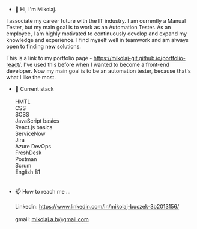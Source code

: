 - 👋 Hi, I'm Mikolaj. 

I associate my career future with the IT industry. I am currently a Manual Tester, but my main goal is to work as an Automation Tester. As an employee, I am highly motivated to continuously develop and expand my knowledge and experience. I find myself well in teamwork and am always open to finding new solutions.

This is a link to my portfolio page - https://mikolaj-git.github.io/portfolio-react/. I've used this before when I wanted to become a front-end developer. Now my main goal is to be an automation tester, because that's what I like the most.

- 🌱 Current stack </br></br>
HMTL</br>
CSS</br>
SCSS</br>
JavaScript basics</br>
React.js basics</br>
ServiceNow</br>
Jira</br>
Azure DevOps</br>
FreshDesk</br>
Postman</br>
Scrum</br>
English B1</br>
</br></br>
- 📫 How to reach me ...
</br></br>
Linkedin: https://www.linkedin.com/in/mikolaj-buczek-3b2013156/
</br></br>
gmail: mikolaj.a.b@gmail.com

